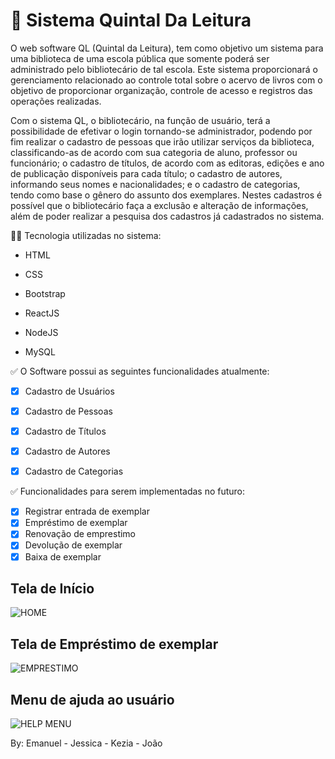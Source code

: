 # 📝 Sistema Quintal Da Leitura
<p> O web software QL (Quintal da Leitura), tem como objetivo um sistema para uma biblioteca de uma escola pública que somente poderá ser administrado pelo bibliotecário de tal escola. 
Este sistema proporcionará o gerenciamento relacionado ao controle total sobre o acervo de livros com o objetivo de proporcionar organização, controle de acesso e registros das operações realizadas.</p>
<p>Com o sistema QL, o bibliotecário, na função de usuário, terá a possibilidade de  efetivar o login tornando-se administrador, podendo por fim realizar o cadastro de pessoas que irão utilizar serviços 
da biblioteca, classificando-as de acordo com sua categoria de aluno, professor ou funcionário; o cadastro de títulos, de acordo com as editoras, edições e ano de publicação disponíveis para cada título; 
o cadastro de autores, informando seus nomes e nacionalidades; e o cadastro de categorias, tendo como base o gênero do assunto dos exemplares. Nestes cadastros é possível que o bibliotecário faça a exclusão
e alteração de informações, além de poder realizar a pesquisa dos cadastros já cadastrados no sistema.</p>

👨‍💻 Tecnologia utilizadas no sistema:
<ul><li> HTML </li></ul>
<ul><li> CSS </li></ul>
<ul><li> Bootstrap </li></ul>
<ul><li> ReactJS </li></ul>
<ul><li> NodeJS </li></ul>
<ul><li> MySQL </li></ul>

✅ O Software possui as seguintes funcionalidades atualmente:
- [x] Cadastro de Usuários
- [x] Cadastro de Pessoas
- [x] Cadastro de Títulos
- [x] Cadastro de Autores
- [x] Cadastro de Categorias


✅ Funcionalidades para serem implementadas no futuro:
- [X] Registrar entrada de exemplar
- [X] Empréstimo de exemplar
- [X] Renovação de emprestimo
- [X] Devolução de exemplar
- [X] Baixa de exemplar

## Tela de Início
![HOME](https://github.com/user-attachments/assets/a0439370-d1f1-4323-9c0d-160be66fc915)

## Tela de Empréstimo de exemplar
![EMPRESTIMO](https://github.com/user-attachments/assets/e4eb71e3-4169-41a7-8e64-d46187fc9333)

## Menu de ajuda ao usuário
![HELP MENU](https://github.com/user-attachments/assets/da3ef6f8-38ad-4a2f-a484-db780b15f6a0)



By:
Emanuel - Jessica - Kezia - João
